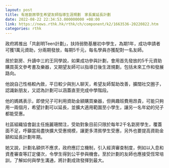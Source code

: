 ```yaml
---
layout: post
title: 有居劏房學生希望友師指導生涯規劃　家長冀延長計劃
date: 2022-08-22 22:34:53.000000000 +08:00
link: https://news.rthk.hk/rthk/ch/component/k2/1663536-20220822.htm
categories: rthk
---
```


政府將推出「共創明Teen計劃」，扶持弱勢基層初中學生，為期1年，成功申請者可獲1萬元資助，分兩期發放，每期5千元，每名學員亦獲配對一名友師。

居於劏房、升讀中三的王同學說，如果成功參與計劃，會用首先發放的5千元資助購買英文參考書及樂器，又期望友師可以指導日後生涯規劃，包括未來工作和發展路向。

他說自己性格較內斂，平日較少與別人聊天，希望友師幫助改善，擴闊社交圈子，認識新朋友，又認為計劃可以涵蓋直至完成中學階段。

他的媽媽表示，即使兒子可利用資助金額購買樂器，但興趣班費用昂貴，可能只夠用一兩個月，希望計劃可以延長，並擴大適用範圍至小學生，讓另一名年幼的兒子都能受惠。

社區組織協會副主任施麗珊關注，受助對象目前只限於每年2千名劏房學生，覆蓋面不足，呼籲當局盡快擴大受惠規模，讓更多清貧學生受惠，另外也要提高資助金額和延長計劃年期。

她又說，計劃名額供不應求，政府應訂立機制，引入經濟審查制度，例如以入息和資產審查等訂定優次，令學生得到公平參與機會。至於計劃的友師也應接受恆常培訓，了解如何與學生溝通，將計劃成效發揮到最大。
